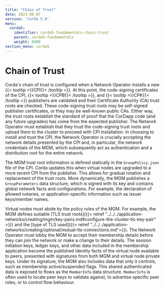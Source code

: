 ```yaml
---
title: "Chain of Trust"
date: 2023-06-07
version: 'Corda 5.0'
menu:
  corda5:
    identifier: corda5-fundamentals-chain-trust
    parent: corda5-fundamentals
    weight: 6000
section_menu: corda5
---
```


# Chain of Trust

Corda's chain of trust is configured when a Network Operator installs a new {{< tooltip >}}CPI{{< /tooltip >}}. At this point, the code-signing certificates of the CPI, {{< tooltip >}}CPB{{< /tooltip >}}, and {{< tooltip >}}CPK{{< /tooltip >}} publishers are validated and their Certificate Authority (CA) trust roots are checked. 
These code-signing trust roots may be self-signed publisher certificates, or they may be well-known public CAs. 
Either way, the trust roots establish the standard of proof that the CorDapp code (and any future upgrades) has come from the expected publisher. 
The Network Operator must establish that they trust the code-signing trust roots and upload them to the cluster to proceed with CPI installation. 
In choosing to install and trust the CPI, the Network Operator is crucially accepting the network details presented by the CPI and, in particular, the network credentials of the MGM, which subsequently act as authentication and a distribution root for the entire network.

The MGM trust root information is defined statically in the `GroupPolicy.json` file of the CPI. 
Corda updates this when virtual nodes are upgraded to a more recent CPI from the publisher. 
This allows for gradual rotation and replacement of the trust roots. 
More dynamically, the MGM publishes a `GroupParameters` data structure, which is signed with its key and contains global network facts and configurations.
For example, the declaration of allowed notaries, or application-specific information such as issuer keys/member names.

Virtual nodes must abide by the policy rules of the MGM. 
For example, the MGM defines suitable [TLS trust roots]({{< relref "../../../application-networks/creating/mgm/key-pairs.md#configure-the-cluster-tls-key-pair" >}}) and the [type of TLS used]({{< relref "../../../application-networks/creating/optional/mutual-tls-connections.md">}}). 
The Network Operator must lobby the MGM to accept their membership details before they can join the network or make a change to their details. 
The session initiation keys, ledger keys, and other data included in the membership application become the published identity facts of the virtual node available to peers, presented with signatures from both MGM and virtual node private keys. 
Under its signature, the MGM also includes data that only it controls, such as membership active/suspended flags. This shared authenticated data is exposed to flows as the `MemberInfo` data structure. 
`MemberInfo` is often used to locate peer keys to validate against, to advertise specific peer roles, or to control flow behaviour.